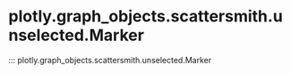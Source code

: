 # plotly.graph_objects.scattersmith.unselected.Marker

::: plotly.graph_objects.scattersmith.unselected.Marker
